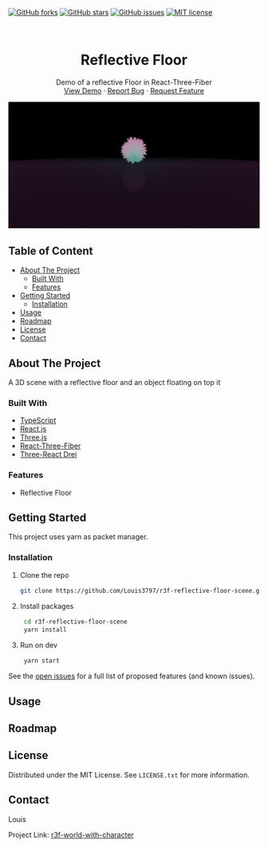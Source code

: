 <div id="top"></div>

[![GitHub forks](https://badgen.net/github/forks/Louis3797/r3f-world-with-character/)](https://github.com/Louis3797/r3f-world-with-character/network/)
[![GitHub stars](https://badgen.net/github/stars/Louis3797/r3f-world-with-character/)](https://github.com/Louis3797/r3f-world-with-character/stargazers/)
[![GitHub issues](https://badgen.net/github/issues/Louis3797/r3f-world-with-character/)](https://github.com/Louis3797/r3f-world-with-character/issues/)
[![MIT license](https://img.shields.io/badge/License-MIT-blue.svg)](https://github.com/Louis3797/r3f-world-with-character//blob/main/LICENSE)

<!-- PROJECT LOGO -->
<br />
<div align="center">

  <h1 align="center">Reflective Floor</h1>

  <p align="center">
    Demo of a reflective Floor in React-Three-Fiber
    <br />
    <a href="https://github.com/Louis3797/r3f-reflective-floor-scene/">View Demo</a>
    ·
    <a href="https://github.com/Louis3797/r3f-reflective-floor-scene/issues">Report Bug</a>
    ·
    <a href="https://github.com/Louis3797/r3f-reflective-floor-scene/issues">Request Feature</a>
  </p>
</div>

![screenshot][screenshot]


<!-- TABLE OF CONTENTS -->
## Table of Content
  <ul>
    <li>
      <a href="#about-the-project">About The Project</a>
      <ul>
        <li><a href="#built-with">Built With</a></li>
        <li><a href="#features">Features</a></li>
      </ul>
    </li>
    <li>
      <a href="#getting-started">Getting Started</a>
      <ul>
        <li><a href="#installation">Installation</a></li>
      </ul>
    </li>
    <li><a href="#usage">Usage</a></li>
      <li><a href="#roadmap">Roadmap</a></li>
    <li><a href="#license">License</a></li>
    <li><a href="#contact">Contact</a></li>
  </ul>

<!-- ABOUT THE PROJECT -->
## About The Project

A 3D scene with a reflective floor and an object floating on top it

### Built With

* [TypeScript](https://www.typescriptlang.org/)
* [React.js](https://reactjs.org/)
* [Three.js](https://threejs.org/)
* [React-Three-Fiber](https://docs.pmnd.rs/react-three-fiber/getting-started/introduction)
* [Three-React Drei](https://github.com/pmndrs/drei)

### Features

- Reflective Floor

<!-- GETTING STARTED -->
## Getting Started

This project uses yarn as packet manager.

### Installation

1. Clone the repo

   ```sh
   git clone https://github.com/Louis3797/r3f-reflective-floor-scene.git
   ```

2. Install packages

   ```sh
    cd r3f-reflective-floor-scene
    yarn install 
   ```

3. Run on dev

   ```sh
    yarn start
   ```

See the [open issues](https://github.com/Louis3797/r3f-reflective-floor-scene/issues) for a full list of proposed features (and known issues).

<!-- USAGE -->
## Usage


<!-- ROADMAP -->
## Roadmap


<!-- LICENSE -->
## License

Distributed under the MIT License. See `LICENSE.txt` for more information.

<!-- CONTACT -->
## Contact

Louis

Project Link: [r3f-world-with-character](https://github.com/Louis3797/r3f-reflective-floor-scene/)

<!-- MARKDOWN LINKS & IMAGES -->
<!-- https://www.markdownguide.org/basic-syntax/#reference-style-links -->

[screenshot]: assets/demo.png

